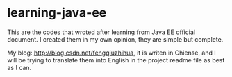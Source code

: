 learning-java-ee
=================

This are the codes that wroted after learning from Java EE official document. I created them in my own opinion, they are simple but complete.

My blog: http://blog.csdn.net/fengqiuzhihua, it is writen in Chiense, and I will be trying to translate them into English in the project readme file as best as I can.
